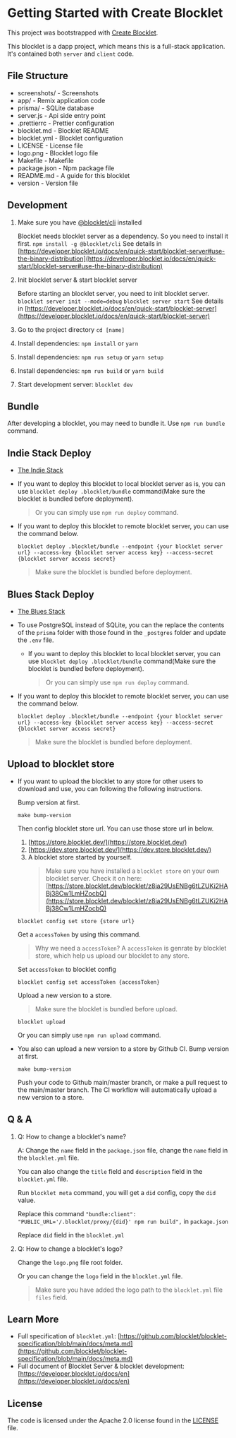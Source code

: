 # Getting Started with Create Blocklet

This project was bootstrapped with [Create Blocklet](https://github.com/blocklet/create-blocklet).

This blocklet is a dapp project, which means this is a full-stack application. It's contained both `server` and `client` code.

## File Structure

- screenshots/ - Screenshots
- app/ - Remix application code
- prisma/ - SQLite database
- server.js - Api side entry point
- .prettierrc - Prettier configuration
- blocklet.md - Blocklet README
- blocklet.yml - Blocklet configuration
- LICENSE - License file
- logo.png - Blocklet logo file
- Makefile - Makefile
- package.json - Npm package file
- README.md - A guide for this blocklet
- version - Version file

## Development

1. Make sure you have [@blocklet/cli](https://www.npmjs.com/package/@blocklet/cli) installed

   Blocklet needs blocklet server as a dependency. So you need to install it first.
   `npm install -g @blocklet/cli`
   See details in [https://developer.blocklet.io/docs/en/quick-start/blocklet-server#use-the-binary-distribution](https://developer.blocklet.io/docs/en/quick-start/blocklet-server#use-the-binary-distribution)

2. Init blocklet server & start blocklet server

   Before starting an blocklet server, you need to init blocklet server.
   `blocklet server init --mode=debug`
   `blocklet server start`
   See details in [https://developer.blocklet.io/docs/en/quick-start/blocklet-server](https://developer.blocklet.io/docs/en/quick-start/blocklet-server)

3. Go to the project directory `cd [name]`
4. Install dependencies: `npm install` or `yarn`
5. Install dependencies: `npm run setup` or `yarn setup`
6. Install dependencies: `npm run build` or `yarn build`
7. Start development server: `blocklet dev`

## Bundle

After developing a blocklet, you may need to bundle it. Use `npm run bundle` command.

## Indie Stack Deploy

- [The Indie Stack](https://github.com/remix-run/indie-stack)

- If you want to deploy this blocklet to local blocklet server as is, you can use `blocklet deploy .blocklet/bundle` command(Make sure the blocklet is bundled before deployment).
  > Or you can simply use `npm run deploy` command.
- If you want to deploy this blocklet to remote blocklet server, you can use the command below.

  ```shell
  blocklet deploy .blocklet/bundle --endpoint {your blocklet server url} --access-key {blocklet server access key} --access-secret {blocklet server access secret}
  ```

  > Make sure the blocklet is bundled before deployment.

## Blues Stack Deploy

- [The Blues Stack](https://github.com/remix-run/blues-stack)

- To use PostgreSQL instead of SQLite, you can the replace the contents of the `prisma` folder with those found in the `_postgres` folder and update the `.env` file.

  - If you want to deploy this blocklet to local blocklet server, you can use `blocklet deploy .blocklet/bundle` command(Make sure the blocklet is bundled before deployment).
    > Or you can simply use `npm run deploy` command.

- If you want to deploy this blocklet to remote blocklet server, you can use the command below.

  ```shell
  blocklet deploy .blocklet/bundle --endpoint {your blocklet server url} --access-key {blocklet server access key} --access-secret {blocklet server access secret}
  ```

  > Make sure the blocklet is bundled before deployment.

## Upload to blocklet store

- If you want to upload the blocklet to any store for other users to download and use, you can following the following instructions.

  Bump version at first.

  ```shell
  make bump-version
  ```

  Then config blocklet store url.
  You can use those store url in below.

  1. [https://store.blocklet.dev/](https://store.blocklet.dev/)
  2. [https://dev.store.blocklet.dev/](https://dev.store.blocklet.dev/)
  3. A blocklet store started by yourself.
     > Make sure you have installed a `blocklet store` on your own blocklet server. Check it on here: [https://store.blocklet.dev/blocklet/z8ia29UsENBg6tLZUKi2HABj38Cw1LmHZocbQ](https://store.blocklet.dev/blocklet/z8ia29UsENBg6tLZUKi2HABj38Cw1LmHZocbQ)

  ```shell
  blocklet config set store {store url}
  ```

  Get a `accessToken` by using this command.

  > Why we need a `accessToken`?
  > A `accessToken` is genrate by blocklet store, which help us upload our blocklet to any store.

  Set `accessToken` to blocklet config

  ```shell
  blocklet config set accessToken {accessToken}
  ```

  Upload a new version to a store.

  > Make sure the blocklet is bundled before upload.

  ```shell
  blocklet upload
  ```

  Or you can simply use `npm run upload` command.

- You also can upload a new version to a store by Github CI.
  Bump version at first.

  ```shell
  make bump-version
  ```

  Push your code to Github main/master branch, or make a pull request to the main/master branch.
  The CI workflow will automatically upload a new version to a store.

## Q & A

1. Q: How to change a blocklet's name?

   A: Change the `name` field in the `package.json` file, change the `name` field in the `blocklet.yml` file.

   You can also change the `title` field and `description` field in the `blocklet.yml` file.

   Run `blocklet meta` command, you will get a `did` config, copy the `did` value.

   Replace this command `"bundle:client": "PUBLIC_URL='/.blocklet/proxy/{did}' npm run build",` in `package.json`

   Replace `did` field in the `blocklet.yml`

2. Q: How to change a blocklet's logo?

   Change the `logo.png` file root folder.

   Or you can change the `logo` field in the `blocklet.yml` file.

   > Make sure you have added the logo path to the `blocklet.yml` file `files` field.

## Learn More

- Full specification of `blocklet.yml`: [https://github.com/blocklet/blocklet-specification/blob/main/docs/meta.md](https://github.com/blocklet/blocklet-specification/blob/main/docs/meta.md)
- Full document of Blocklet Server & blocklet development: [https://developer.blocklet.io/docs/en](https://developer.blocklet.io/docs/en)

## License

The code is licensed under the Apache 2.0 license found in the
[LICENSE](LICENSE) file.
